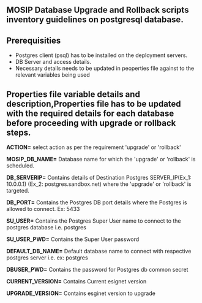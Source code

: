 ## MOSIP Database Upgrade and Rollback scripts inventory guidelines on postgresql database.
## Prerequisities
* Postgres client (psql) has to be installed on the deployment servers.
* DB Server and access details.
* Necessary details needs to be updated in peoperties file against to the relevant variables being used 

## Properties file variable details and description,Properties file has to be updated with the required details for each database before proceeding with upgrade or rollback steps.

**ACTION=** select action as per the requirement 'upgrade' or 'rollback'

**MOSIP_DB_NAME=** Database name for which the 'upgrade' or 'rollback' is scheduled.

**DB_SERVERIP=** Contains details of Destination Postgres SERVER_IP(Ex_1: 10.0.0.1) (Ex_2: postgres.sandbox.net) where the 'upgrade' or 'rollback' is targeted.

**DB_PORT=** Contains the Postgres DB port details where the Postgres is allowed to connect. Ex: 5433

**SU_USER=** Contains the Postgres Super User name to connect to the postgres database i.e. postgres

**SU_USER_PWD=** Contains the Super User password

**DEFAULT_DB_NAME=** Default database name to connect with respective postgres server i.e. ex: postgres

**DBUSER_PWD=** Contains the password for Postgres db common secret

**CURRENT_VERSION=** Contains Current esignet version

**UPGRADE_VERSION=** Contains esginet version to upgrade